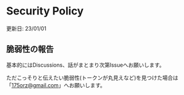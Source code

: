 # Security Policy

更新日: 23/01/01

## 脆弱性の報告

基本的にはDiscussions、話がまとまり次第Issueへお願いします。

ただこっそりと伝えたい脆弱性(トークンが丸見えなど)を見つけた場合は「175orz@gmail.com」へお願いします。
